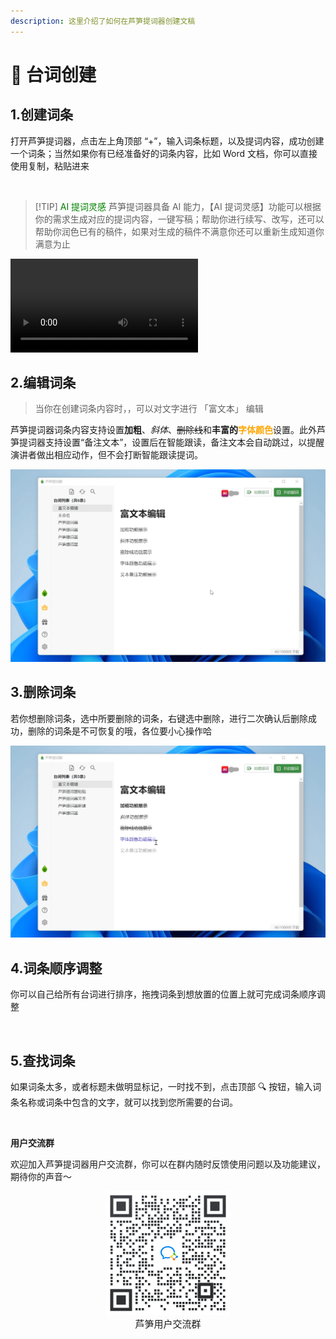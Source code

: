```yaml
---
description: 这里介绍了如何在芦笋提词器创建文稿
---
```


# 📝 台词创建

## 1.创建词条

打开芦笋提词器，点击左上角顶部 “+”，输入词条标题，以及提词内容，成功创建一个词条；当然如果你有已经准备好的词条内容，比如 Word 文档，你可以直接使用复制，粘贴进来

<img src="../public/.gitbook/assets/创建台词.gif" alt="">

> [!TIP] <span style="color:green;">AI 提词灵感</span>
> 芦笋提词器具备 AI 能力，【AI 提词灵感】功能可以根据你的需求生成对应的提词内容，一键写稿；帮助你进行续写、改写，还可以帮助你润色已有的稿件，如果对生成的稿件不满意你还可以重新生成知道你满意为止

<video controls>
  <source src="../public/.gitbook/assets/ai.mp4" type="video/mp4" />
</video>

## 2.编辑词条

> 当你在创建词条内容时，，可以对文字进行 「富文本」 编辑

芦笋提词器词条内容支持设置**加粗**、_斜体_、~~删除线~~和**丰富的**<span style="color:orange;">**字体颜色**</span>设置。此外芦笋提词器支持设置“备注文本”，设置后在智能跟读，备注文本会自动跳过，以提醒演讲者做出相应动作，但不会打断智能跟读提词。

<img src="../public/.gitbook/assets/富文本展示 (1).gif" alt="">

## 3.删除词条

若你想删除词条，选中所要删除的词条，右键选中删除，进行二次确认后删除成功，删除的词条是不可恢复的哦，各位要小心操作哈

<img src="../public/.gitbook/assets/删除词条.gif" alt="">

## 4.词条顺序调整

你可以自己给所有台词进行排序，拖拽词条到想放置的位置上就可完成词条顺序调整

<img src="../public/.gitbook/assets/换顺序.gif" alt="">

## 5.查找词条

如果词条太多，或者标题未做明显标记，一时找不到，点击顶部 🔍 按钮，输入词条名称或词条中包含的文字，就可以找到您所需要的台词。

<img src="../public/.gitbook/assets/搜索.gif" alt="">

**用户交流群**

欢迎加入芦笋提词器用户交流群，你可以在群内随时反馈使用问题以及功能建议，期待你的声音～

<div align="center">
  <img src="../public/.gitbook/assets/quncode.png" alt="" width="198">
  <p style="margin:0; font-size:15px">芦笋用户交流群</p>
</div>

